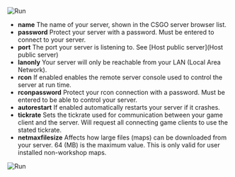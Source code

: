 ![Run](https://raw.githubusercontent.com/wiki/lenosisnickerboa/csgosl/pics/config-page-server1.jpg)

* **name** The name of your server, shown in the CSGO server browser list. 
* **password** Protect your server with a password. Must be entered to connect to your server.
* **port** The port your server is listening to. See [Host public server](Host public server)
* **lanonly** Your server will only be reachable from your LAN (Local Area Network).
* **rcon** If enabled enables the remote server console used to control the server at run time.
* **rconpassword** Protect your rcon connection with a password. Must be entered to be able to control your server.
* **autorestart** If enabled automatically restarts your server if it crashes.
* **tickrate** Sets the tickrate used for communication between your game client and the server. Will request all connecting game clients to use the stated tickrate.
* **netmaxfilesize** Affects how large files (maps) can be downloaded from your server. 64 (MB) is the maximum value. This is only valid for user installed non-workshop maps.

![Run](https://raw.githubusercontent.com/wiki/lenosisnickerboa/csgosl/pics/config-page-server2.jpg)